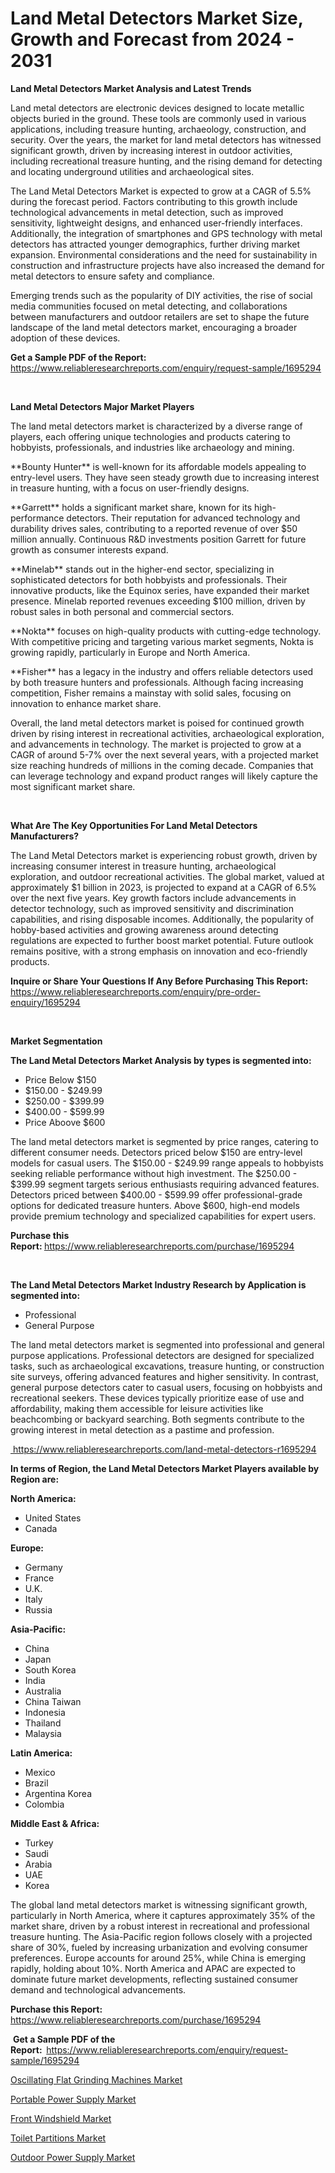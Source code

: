 <p><h1>Land Metal Detectors Market Size, Growth and Forecast from 2024 - 2031</h1></p><p><strong>Land Metal Detectors Market Analysis and Latest Trends</strong></p>
<p><p>Land metal detectors are electronic devices designed to locate metallic objects buried in the ground. These tools are commonly used in various applications, including treasure hunting, archaeology, construction, and security. Over the years, the market for land metal detectors has witnessed significant growth, driven by increasing interest in outdoor activities, including recreational treasure hunting, and the rising demand for detecting and locating underground utilities and archaeological sites.</p><p>The Land Metal Detectors Market is expected to grow at a CAGR of 5.5% during the forecast period. Factors contributing to this growth include technological advancements in metal detection, such as improved sensitivity, lightweight designs, and enhanced user-friendly interfaces. Additionally, the integration of smartphones and GPS technology with metal detectors has attracted younger demographics, further driving market expansion. Environmental considerations and the need for sustainability in construction and infrastructure projects have also increased the demand for metal detectors to ensure safety and compliance.</p><p>Emerging trends such as the popularity of DIY activities, the rise of social media communities focused on metal detecting, and collaborations between manufacturers and outdoor retailers are set to shape the future landscape of the land metal detectors market, encouraging a broader adoption of these devices.</p></p>
<p><strong>Get a Sample PDF of the Report:&nbsp;</strong> <a href="https://www.reliableresearchreports.com/enquiry/request-sample/1695294?utm_campaign=40&utm_medium=2&utm_source=Github&utm_content=ia&utm_term=07102024&utm_id=land-metal-detectors">https://www.reliableresearchreports.com/enquiry/request-sample/1695294</a></p>
<p>&nbsp;</p>
<p><strong>Land Metal Detectors Major Market Players</strong></p>
<p><p>The land metal detectors market is characterized by a diverse range of players, each offering unique technologies and products catering to hobbyists, professionals, and industries like archaeology and mining.</p><p>**Bounty Hunter** is well-known for its affordable models appealing to entry-level users. They have seen steady growth due to increasing interest in treasure hunting, with a focus on user-friendly designs.</p><p>**Garrett** holds a significant market share, known for its high-performance detectors. Their reputation for advanced technology and durability drives sales, contributing to a reported revenue of over $50 million annually. Continuous R&D investments position Garrett for future growth as consumer interests expand.</p><p>**Minelab** stands out in the higher-end sector, specializing in sophisticated detectors for both hobbyists and professionals. Their innovative products, like the Equinox series, have expanded their market presence. Minelab reported revenues exceeding $100 million, driven by robust sales in both personal and commercial sectors.</p><p>**Nokta** focuses on high-quality products with cutting-edge technology. With competitive pricing and targeting various market segments, Nokta is growing rapidly, particularly in Europe and North America.</p><p>**Fisher** has a legacy in the industry and offers reliable detectors used by both treasure hunters and professionals. Although facing increasing competition, Fisher remains a mainstay with solid sales, focusing on innovation to enhance market share.</p><p>Overall, the land metal detectors market is poised for continued growth driven by rising interest in recreational activities, archaeological exploration, and advancements in technology. The market is projected to grow at a CAGR of around 5-7% over the next several years, with a projected market size reaching hundreds of millions in the coming decade. Companies that can leverage technology and expand product ranges will likely capture the most significant market share.</p></p>
<p>&nbsp;</p>
<p><strong>What Are The Key Opportunities For Land Metal Detectors Manufacturers?</strong></p>
<p><p>The Land Metal Detectors market is experiencing robust growth, driven by increasing consumer interest in treasure hunting, archaeological exploration, and outdoor recreational activities. The global market, valued at approximately $1 billion in 2023, is projected to expand at a CAGR of 6.5% over the next five years. Key growth factors include advancements in detector technology, such as improved sensitivity and discrimination capabilities, and rising disposable incomes. Additionally, the popularity of hobby-based activities and growing awareness around detecting regulations are expected to further boost market potential. Future outlook remains positive, with a strong emphasis on innovation and eco-friendly products.</p></p>
<p><strong>Inquire or Share Your Questions If Any Before Purchasing This Report:</strong> <a href="https://www.reliableresearchreports.com/enquiry/pre-order-enquiry/1695294?utm_campaign=40&utm_medium=2&utm_source=Github&utm_content=ia&utm_term=07102024&utm_id=land-metal-detectors">https://www.reliableresearchreports.com/enquiry/pre-order-enquiry/1695294</a></p>
<p>&nbsp;</p>
<p><strong>Market Segmentation</strong></p>
<p><strong>The Land Metal Detectors Market Analysis by types is segmented into:</strong></p>
<p><ul><li>Price Below $150</li><li>$150.00 - $249.99</li><li>$250.00 - $399.99</li><li>$400.00 - $599.99</li><li>Price Aboove $600</li></ul></p>
<p><p>The land metal detectors market is segmented by price ranges, catering to different consumer needs. Detectors priced below $150 are entry-level models for casual users. The $150.00 - $249.99 range appeals to hobbyists seeking reliable performance without high investment. The $250.00 - $399.99 segment targets serious enthusiasts requiring advanced features. Detectors priced between $400.00 - $599.99 offer professional-grade options for dedicated treasure hunters. Above $600, high-end models provide premium technology and specialized capabilities for expert users.</p></p>
<p><strong>Purchase this Report:&nbsp;</strong><a href="https://www.reliableresearchreports.com/purchase/1695294?utm_campaign=40&utm_medium=2&utm_source=Github&utm_content=ia&utm_term=07102024&utm_id=land-metal-detectors">https://www.reliableresearchreports.com/purchase/1695294</a></p>
<p>&nbsp;</p>
<p><strong>The Land Metal Detectors Market Industry Research by Application is segmented into:</strong></p>
<p><ul><li>Professional</li><li>General Purpose</li></ul></p>
<p><p>The land metal detectors market is segmented into professional and general purpose applications. Professional detectors are designed for specialized tasks, such as archaeological excavations, treasure hunting, or construction site surveys, offering advanced features and higher sensitivity. In contrast, general purpose detectors cater to casual users, focusing on hobbyists and recreational seekers. These devices typically prioritize ease of use and affordability, making them accessible for leisure activities like beachcombing or backyard searching. Both segments contribute to the growing interest in metal detection as a pastime and profession.</p></p>
<p><a href="https://www.reliableresearchreports.com/land-metal-detectors-r1695294?utm_campaign=40&utm_medium=2&utm_source=Github&utm_content=ia&utm_term=07102024&utm_id=land-metal-detectors">&nbsp;https://www.reliableresearchreports.com/land-metal-detectors-r1695294</a></p>
<p><strong>In terms of Region, the Land Metal Detectors Market Players available by Region are:</strong></p>
<p>
    <p> <strong> North America: </strong>
        <ul>
            <li>United States</li>
            <li>Canada</li>
        </ul>
        </p> 
    <p> <strong> Europe: </strong>
        <ul>
            <li>Germany</li>
            <li>France</li>
            <li>U.K.</li>
            <li>Italy</li>
            <li>Russia</li>
        </ul>
        </p> 
    <p> <strong> Asia-Pacific: </strong>
        <ul>
            <li>China</li>
            <li>Japan</li>
            <li>South Korea</li>
            <li>India</li>
            <li>Australia</li>
            <li>China Taiwan</li>
            <li>Indonesia</li>
            <li>Thailand</li>
            <li>Malaysia</li>
        </ul>
        </p> 
    <p> <strong> Latin America: </strong>
        <ul>
            <li>Mexico</li>
            <li>Brazil</li>
            <li>Argentina Korea</li>
            <li>Colombia</li>
        </ul>
        </p> 
    <p> <strong> Middle East & Africa: </strong>
        <ul>
            <li>Turkey</li>
            <li>Saudi</li>
            <li>Arabia</li>
            <li>UAE</li>
            <li>Korea</li>
        </ul>
    </p>
    </p>
<p><p>The global land metal detectors market is witnessing significant growth, particularly in North America, where it captures approximately 35% of the market share, driven by a robust interest in recreational and professional treasure hunting. The Asia-Pacific region follows closely with a projected share of 30%, fueled by increasing urbanization and evolving consumer preferences. Europe accounts for around 25%, while China is emerging rapidly, holding about 10%. North America and APAC are expected to dominate future market developments, reflecting sustained consumer demand and technological advancements.</p></p>
<p><strong>Purchase this Report: </strong><a href="https://www.reliableresearchreports.com/purchase/1695294?utm_campaign=40&utm_medium=2&utm_source=Github&utm_content=ia&utm_term=07102024&utm_id=land-metal-detectors">https://www.reliableresearchreports.com/purchase/1695294</a></p>
<p>&nbsp;<strong>Get a Sample PDF of the Report:&nbsp;&nbsp;</strong><a href="https://www.reliableresearchreports.com/enquiry/request-sample/1695294?utm_campaign=40&utm_medium=2&utm_source=Github&utm_content=ia&utm_term=07102024&utm_id=land-metal-detectors">https://www.reliableresearchreports.com/enquiry/request-sample/1695294</a></p>
<p><strong></strong></p>
<p><p><a href="https://github.com/GraceTurner587/Market-Research-Report-List-1/blob/main/oscillating-flat-grinding-machines-market.md?utm_campaign=40&utm_medium=2&utm_source=Github&utm_content=ia&utm_term=07102024&utm_id=land-metal-detectors">Oscillating Flat Grinding Machines Market</a></p><p><a href="https://issuu.com/reportprime-2/docs/portable-power-supply-market-size-2_2abff83d924c5a?utm_campaign=40&utm_medium=2&utm_source=Github&utm_content=ia&utm_term=07102024&utm_id=land-metal-detectors">Portable Power Supply Market</a></p><p><a href="https://www.linkedin.com/pulse/front-windshield-market-global-regional-analysis-focus-end-zto4f?utm_campaign=40&utm_medium=2&utm_source=Github&utm_content=ia&utm_term=07102024&utm_id=land-metal-detectors">Front Windshield Market</a></p><p><a href="https://www.linkedin.com/pulse/toilet-partitions-market-global-regional-analysis-2024--lodqc?utm_campaign=40&utm_medium=2&utm_source=Github&utm_content=ia&utm_term=07102024&utm_id=land-metal-detectors">Toilet Partitions Market</a></p><p><a href="https://issuu.com/reportprime-2/docs/outdoor-power-supply-market-size-20_64f17913d40ce9?utm_campaign=40&utm_medium=2&utm_source=Github&utm_content=ia&utm_term=07102024&utm_id=land-metal-detectors">Outdoor Power Supply Market</a></p></p>